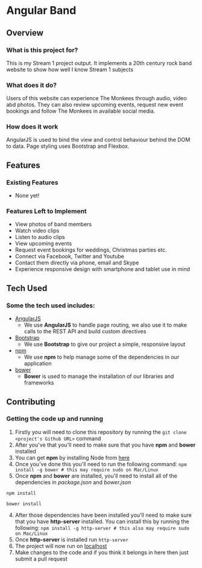 # Angular Band

## Overview

### What is this project for?

This is my Stream 1 project output. It implements a 20th century rock band website to show how well I know Stream 1 subjects

### What does it do?

Users of this website can experience The Monkees through audio, video abd photos. They can also review upcoming events, request new event bookings and follow The Monkees in available social media.

### How does it work

AngularJS is used to bind the view and control behaviour behind the DOM to data. Page styling uses Bootstrap and Flexbox.

## Features

### Existing Features
- None yet!

### Features Left to Implement
- View photos of band members
- Watch video clips
- Listen to audio clips
- View upcoming events
- Request event bookings for weddings, Christmas parties etc.
- Connect via Facebook, Twitter and Youtube
- Contact them directly via phone, email and Skype
- Experience responsive design with smartphone and tablet use in mind
 
## Tech Used

### Some the tech used includes:
- [AngularJS](https://angularjs.org/)
	- We use **AngularJS** to handle page routing, we also use it to make calls to the REST API and build custom directives
- [Bootstrap](http://getbootstrap.com/)
	- We use **Bootstrap** to give our project a simple, responsive layout
- [npm](https://www.npmjs.com/)
	- We use **npm** to help manage some of the dependencies in our application
- [bower](https://bower.io/)
	- **Bower** is used to manage the installation of our libraries and frameworks
 
## Contributing

### Getting the code up and running
1. Firstly you will need to clone this repository by running the ```git clone <project's Github URL>``` command
2. After you've that you'll need to make sure that you have **npm** and **bower** installed
  1. You can get **npm** by installing Node from [here](https://nodejs.org/en/)
  2. Once you've done this you'll need to run the following command:
  	 `npm install -g bower # this may require sudo on Mac/Linux`
3. Once **npm** and **bower** are installed, you'll need to install all of the dependencies in *package.json* and *bower.json*
  ```
  npm install

  bower install
  ```
4. After those dependencies have been installed you'll need to make sure that you have **http-server** installed. You can install this by running the following: ```npm install -g http-server # this also may require sudo on Mac/Linux```
5. Once **http-server** is installed run ```http-server```
6. The project will now run on [localhost](http://127.0.0.1:8080)
7. Make changes to the code and if you think it belongs in here then just submit a pull request

